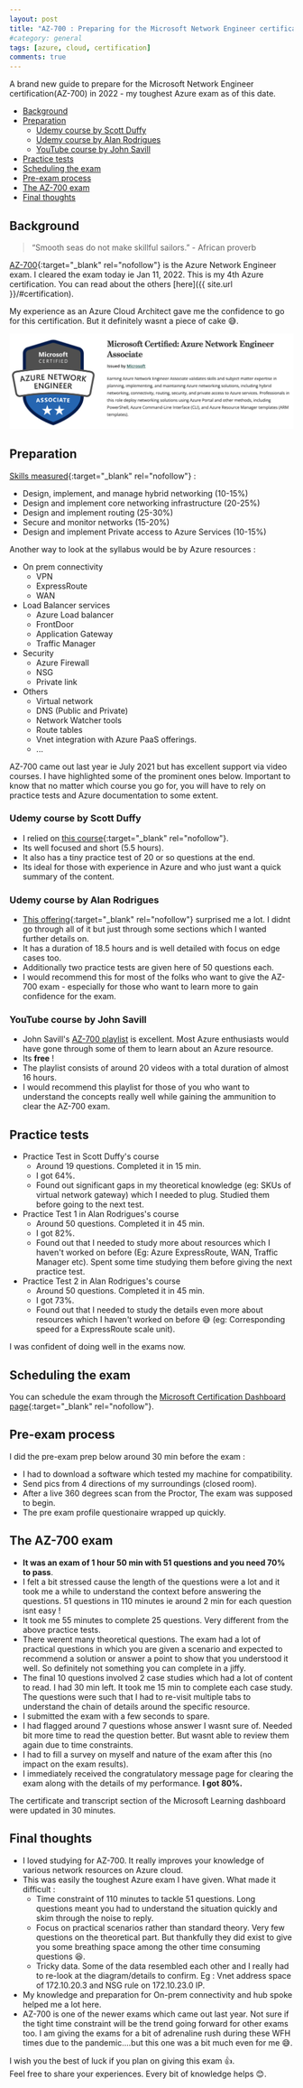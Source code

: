 ```yaml
---
layout: post
title: "AZ-700 : Preparing for the Microsoft Network Engineer certification"
#category: general
tags: [azure, cloud, certification]
comments: true
---
```

A brand new guide to prepare for the Microsoft Network Engineer certification(AZ-700) in 2022 - my toughest Azure exam as of this date.
<!-- TOC -->

- [Background](#background)
- [Preparation](#preparation)
  - [Udemy course by Scott Duffy](#udemy-course-by-scott-duffy)
  - [Udemy course by Alan Rodrigues](#udemy-course-by-alan-rodrigues)
  - [YouTube course by John Savill](#youtube-course-by-john-savill)
- [Practice tests](#practice-tests)
- [Scheduling the exam](#scheduling-the-exam)
- [Pre-exam process](#pre-exam-process)
- [The AZ-700 exam](#the-az-700-exam)
- [Final thoughts](#final-thoughts)

<!-- /TOC -->
## Background

> “Smooth seas do not make skillful sailors.” - African proverb

[AZ-700](https://docs.microsoft.com/en-us/learn/certifications/exams/az-700){:target="_blank" rel="nofollow"} is the Azure Network Engineer exam. I cleared the exam today ie Jan 11, 2022.
This is my 4th Azure certification. You can read about the others [here]({{ site.url }}/#certification).

My experience as an Azure Cloud Architect gave me the confidence to go for this certification.
But it definitely wasnt a piece of cake :sweat_smile:.

!["Azure Network Engineer"](/assets/images/certifications/az-700.png "Azure Network Engineer")

## Preparation

[Skills measured](https://docs.microsoft.com/en-us/learn/certifications/exams/az-700){:target="_blank" rel="nofollow"} :

- Design, implement, and manage hybrid networking (10-15%)
- Design and implement core networking infrastructure (20-25%)
- Design and implement routing (25-30%)
- Secure and monitor networks (15-20%)
- Design and implement Private access to Azure Services (10-15%)

Another way to look at the syllabus would be by Azure resources :

- On prem connectivity
  - VPN
  - ExpressRoute
  - WAN
- Load Balancer services
  - Azure Load balancer
  - FrontDoor
  - Application Gateway
  - Traffic Manager
- Security
  - Azure Firewall
  - NSG
  - Private link
- Others
  - Virtual network
  - DNS (Public and Private)
  - Network Watcher tools
  - Route tables
  - Vnet integration with Azure PaaS offerings.
  - ...

AZ-700 came out last year ie July 2021 but has excellent support via video courses. I have highlighted some of the prominent ones below.
Important to know that no matter which course you go for, you will have to rely on practice tests and Azure documentation to some extent.

### Udemy course by Scott Duffy

- I relied on [this course](https://mckinsey.udemy.com/course/az700-azure/){:target="_blank" rel="nofollow"}.
- Its well focused and short (5.5 hours).
- It also has a tiny practice test of 20 or so questions at the end.
- Its ideal for those with experience in Azure and who just want a quick summary of the content.

### Udemy course by Alan Rodrigues

- [This offering](https://mckinsey.udemy.com/course/azure-exam-700/){:target="_blank" rel="nofollow"} surprised me a lot. I didnt go through all of it but just through some sections which I wanted further details on.
- It has a duration of 18.5 hours and is well detailed with focus on edge cases too.
- Additionally two practice tests are given here of 50 questions each.
- I would recommend this for most of the folks who want to give the AZ-700 exam - especially for those who want to learn more to gain confidence for the exam.

### YouTube course by John Savill

- John Savill's [AZ-700 playlist](https://www.youtube.com/playlist?list=PLlVtbbG169nGeFODKRZhjqdSxFpSPXVOa) is excellent. Most Azure enthusiasts would have gone through some of them to learn about an Azure resource.
- Its **free** !
- The playlist consists of around 20 videos with a total duration of almost 16 hours.
- I would recommend this playlist for those of you who want to understand the concepts really well while gaining the ammunition to clear the AZ-700 exam.

## Practice tests

- Practice Test in Scott Duffy's course
  - Around 19 questions. Completed it in 15 min.
  - I got 64%.
  - Found out significant gaps in my theoretical knowledge (eg: SKUs of virtual network gateway) which I needed to plug. Studied them before going to the next test.
- Practice Test 1 in Alan Rodrigues's course
  - Around 50 questions. Completed it in 45 min.
  - I got 82%.
  - Found out that I needed to study more about resources which I haven't worked on before (Eg: Azure ExpressRoute, WAN, Traffic Manager etc). Spent some time studying them before giving the next practice test.
- Practice Test 2 in Alan Rodrigues's course
  - Around 50 questions. Completed it in 45 min.
  - I got 73%.
  - Found out that I needed to study the details even more about resources which I haven't worked on before :sweat_smile: (eg: Corresponding speed for a ExpressRoute scale unit).

I was confident of doing well in the exams now.

## Scheduling the exam

You can schedule the exam through the [Microsoft Certification Dashboard page](https://www.microsoft.com/en-us/learning/dashboard.aspx){:target="_blank" rel="nofollow"}.

## Pre-exam process

I did the pre-exam prep below around 30 min before the exam :

- I had to download a software which tested my machine for compatibility.
- Send pics from 4 directions of my surroundings (closed room).
- After a live 360 degrees scan from the Proctor, The exam was supposed to begin.
- The pre exam profile questionaire wrapped up quickly.

## The AZ-700 exam

- **It was an exam of 1 hour 50 min with 51 questions and you need 70% to pass**.
- I felt a bit stressed cause the length of the questions were a lot and it took me a while to understand the context before answering the questions. 51 questions in 110 minutes ie around 2 min for each question isnt easy !
- It took me 55 minutes to complete 25 questions. Very different from the above practice tests.
- There werent many theoretical questions. The exam had a lot of practical questions in which you are given a scenario and expected to recommend a solution or answer a point to show that you understood it well. So definitely not something you can complete in a jiffy.
- The final 10 questions involved 2 case studies which had a lot of content to read. I had 30 min left. It took me 15 min to complete each case study. The questions were such that I had to re-visit multiple tabs to understand the chain of details around the specific resource.
- I submitted the exam with a few seconds to spare.
- I had flagged around 7 questions whose answer I wasnt sure of. Needed bit more time to read the question better. But wasnt able to review them again due to time constraints.
- I had to fill a survey on myself and nature of the exam after this (no impact on the exam results).
- I immediately received the congratulatory message page for clearing the exam along with the details of my performance. **I got 80%.**

The certificate and transcript section of the Microsoft Learning dashboard were updated in 30 minutes.

## Final thoughts

- I loved studying for AZ-700. It really improves your knowledge of various network resources on Azure cloud.
- This was easily the toughest Azure exam I have given. What made it difficult :
  - Time constraint of 110 minutes to tackle 51 questions. Long questions meant you had to understand the situation quickly and skim through the noise to reply.
  - Focus on practical scenarios rather than standard theory. Very few questions on the theoretical part. But thankfully they did exist to give you some breathing space among the other time consuming questions :laughing:.
  - Tricky data. Some of the data resembled each other and I really had to re-look at the diagram/details to confirm. Eg : Vnet address space of 172.10.20.3 and NSG rule on 172.10.23.0 IP.
- My knowledge and preparation for On-prem connectivity and hub spoke helped me a lot here.
- AZ-700 is one of the newer exams which came out last year. Not sure if the tight time constraint will be the trend going forward for other exams too. I am giving the exams for a bit of adrenaline rush during these WFH times due to the pandemic....but this one was a bit much even for me :sweat_smile:.

I wish you the best of luck if you plan on giving this exam :thumbsup:.
<br/>Feel free to share your experiences. Every bit of knowledge helps :blush:.
